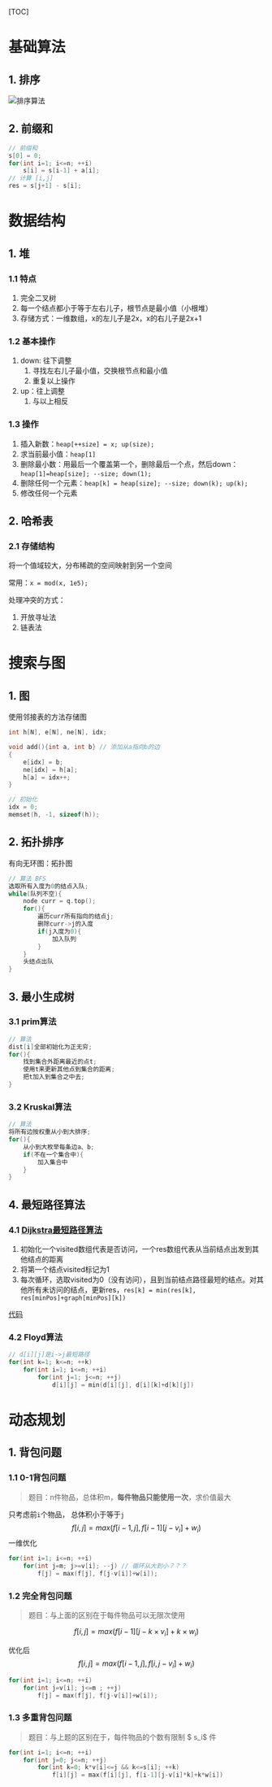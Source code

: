 [TOC]

# 基础算法

## 1. 排序

![排序算法](../img/排序算法.jpg)

## 2. 前缀和
```C++
// 前缀和
s[0] = 0;
for(int i=1; i<=n; ++i)
    s[i] = s[i-1] + a[i];
// 计算 [i,j]
res = s[j+1] - s[i];
```

# 数据结构

## 1. 堆

### 1.1 特点

1. 完全二叉树
2. 每一个结点都小于等于左右儿子，根节点是最小值（小根堆）
3. 存储方式：一维数组，x的左儿子是2x，x的右儿子是2x+1

### 1.2 基本操作

1. down: 往下调整
   1. 寻找左右儿子最小值，交换根节点和最小值
   2. 重复以上操作
2. up：往上调整
   1. 与以上相反

### 1.3 操作

1. 插入新数：`heap[++size] = x; up(size);`
2. 求当前最小值：`heap[1]`
3. 删除最小数：用最后一个覆盖第一个，删除最后一个点，然后down：`heap[1]=heap[size]; --size; down(1);`
4. 删除任何一个元素：`heap[k] = heap[size]; --size; down(k); up(k);`
5. 修改任何一个元素

## 2. 哈希表

### 2.1 存储结构

将一个值域较大，分布稀疏的空间映射到另一个空间

常用：`x = mod(x, 1e5);`

处理冲突的方式：

1. 开放寻址法
2. 链表法

# 搜索与图

## 1. 图

使用邻接表的方法存储图

```c++
int h[N], e[N], ne[N], idx;

void add(){int a, int b} // 添加从a指向b的边
{
    e[idx] = b;
    ne[idx] = h[a];
    h[a] = idx++;
}

// 初始化
idx = 0;
memset(h, -1, sizeof(h));
```

## 2. 拓扑排序

有向无环图：拓扑图

```c++
// 算法 BFS
选取所有入度为0的结点入队;
while(队列不空){
    node curr = q.top();
    for(){
        遍历curr所有指向的结点j;
        删除curr->j的入度
        if(j入度为0){
            加入队列
        }
    }
    头结点出队
}
```

## 3. 最小生成树

### 3.1 prim算法

```C++
// 算法
dist[i]全部初始化为正无穷;
for(){
    找到集合外距离最近的点t;
    使用t来更新其他点到集合的距离;
    把t加入到集合之中去;
}
```

### 3.2 Kruskal算法

```C++
// 算法
将所有边按权重从小到大排序;
for(){
	从小到大枚举每条边a、b;
    if(不在一个集合中){
        加入集合中
    }
}
```

## 4. 最短路径算法

### 4.1 [Dijkstra最短路径算法](https://zhuanlan.zhihu.com/p/338414118)

1. 初始化一个visited数组代表是否访问，一个res数组代表从当前结点出发到其他结点的距离
2. 将第一个结点visited标记为1
3. 每次循环，选取visited为0（没有访问），且到当前结点路径最短的结点。对其他所有未访问的结点，更新res，`res[k] = min(res[k], res[minPos]+graph[minPos][k])`

[代码](./AcWing/Others/dijkstra.cpp)

### 4.2 Floyd算法

```c++
// d[i][j]是i->j最短路径
for(int k=1; k<=n; ++k)
    for(int i=1; i<=n; ++i)
        for(int j=1; j<=n; ++j)
            d[i][j] = min(d[i][j], d[i][k]+d[k][j])
```

# 动态规划

## 1. 背包问题

### 1.1 0-1背包问题

> 题目：n件物品，总体积m，**每件物品只能使用一次**，求价值最大

只考虑前`i`个物品， 总体积小于等于`j`
$$
f[i,j] = max(f[i-1,j], f[i-1][j-v_i]+w_i)
$$
一维优化

```C++
for(int i=1; i<=n; ++i)
    for(int j=m; j>=v[i]; --j) // 循环从大到小？？？
        f[j] = max(f[j], f[j-v[i]]+w[i]);
```

### 1.2 完全背包问题

> 题目：与上面的区别在于每件物品可以无限次使用

$$
f[i, j] = max(f[i-1][j-k\times v_i]+k\times w_i)
$$

优化后
$$
f[i,j] = max(f[i-1,j], f[i, j-v_i]+w_i)
$$

```c++
for(int i=1; i<=n; ++i)
    for(int j=v[i]; j<=m ; ++j) 
        f[j] = max(f[j], f[j-v[i]]+w[i]);
```

### 1.3 多重背包问题

> 题目：与上题的区别在于，每件物品的个数有限制 $ s_i$ 件

```c++
for(int i=1; i<=n; ++i)
    for(int j=0; j<=n; ++j)
        for(int k=0; k*v[i]<=j && k<=s[i]; ++k)
            f[i][j] = max(f[i][j], f[i-1][j-v[i]*k]+k*w[i])
```

